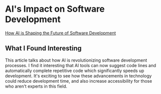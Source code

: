 # AI's Impact on Software Development

[How AI is Shaping the Future of Software Development](https://pctechmag.com/2024/09/how-ai-is-shaping-the-future-of-software-development/)

## What I Found Interesting

This article talks about how AI is revolutionizing software development processes. I find it interesting that AI tools can now suggest code lines and automatically complete repetitive code which significantly speeds up development. It's exciting to see how these advancements in technology could reduce development time, and also increase accessibility for those who aren't experts in this field.